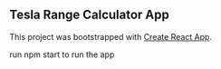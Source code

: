 ## Tesla Range Calculator App

This project was bootstrapped with [Create React App](https://github.com/facebookincubator/create-react-app).

run npm start to run the app